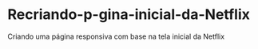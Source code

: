 # Recriando-p-gina-inicial-da-Netflix
Criando uma página responsiva com base na tela inicial da Netflix
